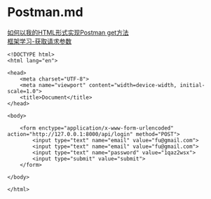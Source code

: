 # Postman.md

<a href="https://mlog.club/article/4132111">如何以我的HTML形式实现Postman get方法</a><br>
<a href="https://chenye2017.github.io/2019/02/25/%E6%A1%86%E6%9E%B6%E5%AD%A6%E4%B9%A0-%E8%8E%B7%E5%8F%96%E8%AF%B7%E6%B1%82%E5%8F%82%E6%95%B0/">框架学习-获取请求参数</a><br>

~~~
<!DOCTYPE html>
<html lang="en">

<head>
    <meta charset="UTF-8">
    <meta name="viewport" content="width=device-width, initial-scale=1.0">
    <title>Document</title>
</head>

<body>

    <form enctype="application/x-www-form-urlencoded" action="http://127.0.0.1:8000/api/login" method="POST">
        <input type="text" name="email" value="fu@gmail.com">
        <input type="text" name="email" value="fu@gmail.com">
        <input type="text" name="password" value="1qaz2wsx">
        <input type="submit" value="submit">
    </form>

</body>

</html>
~~~